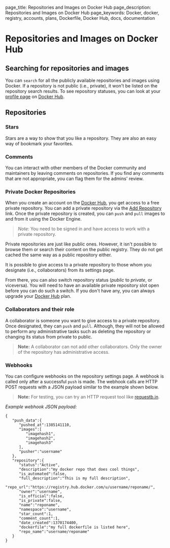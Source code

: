 page_title: Repositories and Images on Docker Hub
page_description: Repositories and Images on Docker Hub
page_keywords: Docker, docker, registry, accounts, plans, Dockerfile, Docker Hub, docs, documentation

# Repositories and Images on Docker Hub

## Searching for repositories and images

You can `search` for all the publicly available repositories and images using
Docker. If a repository is not public (i.e., private), it won't be listed on
the repository search results. To see repository statuses, you can look at your
[profile page](https://hub.docker.com) on [Docker Hub](https://hub.docker.com).

## Repositories

### Stars

Stars are a way to show that you like a repository. They are also an easy way
of bookmark your favorites.

### Comments

You can interact with other members of the Docker community and maintainers by
leaving comments on repositories. If you find any comments that are not
appropriate, you can flag them for the admins' review.

### Private Docker Repositories

When you create an account on the [Docker Hub](https://hub.docker.com),
you get access to a free private repository. You can add a private repository
via the [Add Repository](
https://registry.hub.docker.com/account/repositories/add/) link. Once the
private repository is created, you can `push` and `pull` images
to and from it using the Docker Engine.

> *Note:* You need to be signed in and have access to work with a private
> repository.

Private repositories are just like public ones. However, it isn't possible to
browse them or search their content on the public registry. They do not get cached
the same way as a public repository either.

It is possible to give access to a private repository to those whom you 
designate (i.e., collaborators) from its settings page.

From there, you can also switch repository status (*public* to *private*, or
viceversa). You will need to have an available private repository slot open
before you can do such a switch. If you don't have any, you can always upgrade
your [Docker Hub](https://registry.hub.docker.com/plans/) plan.

### Collaborators and their role

A collaborator is someone you want to give access to a private repository. Once
designated, they can `push` and `pull`. Although, they will not be allowed to
perform any administrative tasks such as deleting the repository or changing its
status from private to public.

> **Note:** A collaborator can not add other collaborators. Only the owner of
> the repository has administrative access.

### Webhooks

You can configure webhooks on the repository settings page. A webhook is called
only after a successful `push` is made. The webhook calls are HTTP POST requests
with a JSON payload similar to the example shown below.

> **Note:** For testing, you can try an HTTP request tool like
> [requestb.in](http://requestb.in/).

*Example webhook JSON payload:*

    {
       "push_data":{
          "pushed_at":1385141110,
          "images":[
             "imagehash1",
             "imagehash2",
             "imagehash3"
          ],
          "pusher":"username"
       },
       "repository":{
          "status":"Active",
          "description":"my docker repo that does cool things",
          "is_automated":false,
          "full_description":"This is my full description",
          "repo_url":"https://registry.hub.docker.com/u/username/reponame/",
          "owner":"username",
          "is_official":false,
          "is_private":false,
          "name":"reponame",
          "namespace":"username",
          "star_count":1,
          "comment_count":1,
          "date_created":1370174400,
          "dockerfile":"my full dockerfile is listed here",
          "repo_name":"username/reponame"
       }
    }
